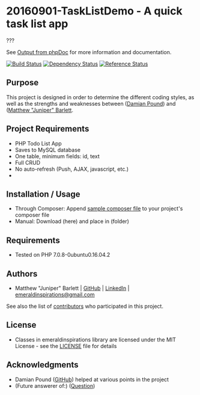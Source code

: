20160901-TaskListDemo - A quick task list app
========================================

???

See [Output from phpDoc](https://github.com/emeraldinspirations/lib-firstIterationIdentifier/blob/master/phpDoc/index.html) for more information and documentation.

[![Build Status](https://travis-ci.org/composer/composer.svg?branch=master)](https://travis-ci.org/composer/composer)
[![Dependency Status](https://www.versioneye.com/php/composer:composer/dev-master/badge.svg)](https://www.versioneye.com/php/composer:composer/dev-master)
[![Reference Status](https://www.versioneye.com/php/composer:composer/reference_badge.svg?style=flat)](https://www.versioneye.com/php/composer:composer/references)

Purpose
-------

This project is designed in order to determine the different coding styles, as
well as the strengths and weaknesses between
([Damian Pound](https://github.com/chinotohttps://github.com/chinoto)) and
([Matthew "Juniper" Barlett](https://github.com/emeraldinspirations).  

Project Requirements
--------------------

- PHP Todo List App
- Saves to MySQL database
- One table, minimum fields: id, text
- Full CRUD
- No auto-refresh (Push, AJAX, javascript, etc.)
- 

Installation / Usage
--------------------

- Through Composer: Append [sample composer file]() to your project's composer file
- Manual: Download (here) and place in (folder)

Requirements
------------

- Tested on PHP 7.0.8-0ubuntu0.16.04.2

Authors
-------

- Matthew "Juniper" Barlett  | [GitHub](https://github.com/emeraldinspirations)  | [LinkedIn](https://www.linkedin.com/in/emeraldinspirations) | <emeraldinspirations@gmail.com>

See also the list of [contributors](https://github.com/emeraldinspirations/lib-firstIterationIdentifier/contributors) who participated in this project.

License
-------

- Classes in emeraldinspirations library are licensed under the MIT License - see the [LICENSE](LICENSE) file for details

Acknowledgments
---------------

- Damian Pound ([GitHub](https://github.com/chinotohttps://github.com/chinoto)) helped at various points in the project
- (Future answerer of:) ([Question](http://stackoverflow.com/questions/39178456/is-there-a-way-to-tell-composer-to-use-only-the-contents-of-one-folder-in-a-git))